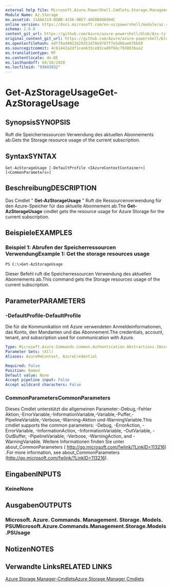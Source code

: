 ```yaml
---
external help file: Microsoft.Azure.PowerShell.Cmdlets.Storage.Management.dll-Help.xml
Module Name: Az.Storage
ms.assetid: 11AAA319-DDBB-4156-9BE7-4DE8B80A904C
online version: https://docs.microsoft.com/en-us/powershell/module/az.storage/get-azstorageusage
schema: 2.0.0
content_git_url: https://github.com/Azure/azure-powershell/blob/Azs-tzl/src/Storage/Storage.Management/help/Get-AzStorageUsage.md
original_content_git_url: https://github.com/Azure/azure-powershell/blob/Azs-tzl/src/Storage/Storage.Management/help/Get-AzStorageUsage.md
ms.openlocfilehash: edf78ad4022b29251d78e976ff7e5d66ae67bb69
ms.sourcegitcommit: 4c61442a2df1cee633ce93cad9f6bc793803baa2
ms.translationtype: MT
ms.contentlocale: de-DE
ms.lasthandoff: 04/16/2020
ms.locfileid: "93843032"
---
```

# <span data-ttu-id="93486-101">Get-AzStorageUsage</span><span class="sxs-lookup"><span data-stu-id="93486-101">Get-AzStorageUsage</span></span>

## <span data-ttu-id="93486-102">Synopsis</span><span class="sxs-lookup"><span data-stu-id="93486-102">SYNOPSIS</span></span>
<span data-ttu-id="93486-103">Ruft die Speicherressourcen Verwendung des aktuellen Abonnements ab.</span><span class="sxs-lookup"><span data-stu-id="93486-103">Gets the Storage resource usage of the current subscription.</span></span>

## <span data-ttu-id="93486-104">Syntax</span><span class="sxs-lookup"><span data-stu-id="93486-104">SYNTAX</span></span>

```
Get-AzStorageUsage [-DefaultProfile <IAzureContextContainer>] [<CommonParameters>]
```

## <span data-ttu-id="93486-105">Beschreibung</span><span class="sxs-lookup"><span data-stu-id="93486-105">DESCRIPTION</span></span>
<span data-ttu-id="93486-106">Das Cmdlet " **Get-AzStorageUsage** " Ruft die Ressourcenverwendung für den Azure-Speicher für das aktuelle Abonnement ab.</span><span class="sxs-lookup"><span data-stu-id="93486-106">The **Get-AzStorageUsage** cmdlet gets the resource usage for Azure Storage for the current subscription.</span></span>

## <span data-ttu-id="93486-107">Beispiele</span><span class="sxs-lookup"><span data-stu-id="93486-107">EXAMPLES</span></span>

### <span data-ttu-id="93486-108">Beispiel 1: Abrufen der Speicherressourcen Verwendung</span><span class="sxs-lookup"><span data-stu-id="93486-108">Example 1: Get the storage resources usage</span></span>
```
PS C:\>Get-AzStorageUsage
```

<span data-ttu-id="93486-109">Dieser Befehl ruft die Speicherressourcen Verwendung des aktuellen Abonnements ab.</span><span class="sxs-lookup"><span data-stu-id="93486-109">This command gets the Storage resources usage of the current subscription.</span></span>

## <span data-ttu-id="93486-110">Parameter</span><span class="sxs-lookup"><span data-stu-id="93486-110">PARAMETERS</span></span>

### <span data-ttu-id="93486-111">-DefaultProfile</span><span class="sxs-lookup"><span data-stu-id="93486-111">-DefaultProfile</span></span>
<span data-ttu-id="93486-112">Die für die Kommunikation mit Azure verwendeten Anmeldeinformationen, das Konto, den Mandanten und das Abonnement.</span><span class="sxs-lookup"><span data-stu-id="93486-112">The credentials, account, tenant, and subscription used for communication with Azure.</span></span>

```yaml
Type: Microsoft.Azure.Commands.Common.Authentication.Abstractions.IAzureContextContainer
Parameter Sets: (All)
Aliases: AzureRmContext, AzureCredential

Required: False
Position: Named
Default value: None
Accept pipeline input: False
Accept wildcard characters: False
```

### <span data-ttu-id="93486-113">CommonParameters</span><span class="sxs-lookup"><span data-stu-id="93486-113">CommonParameters</span></span>
<span data-ttu-id="93486-114">Dieses Cmdlet unterstützt die allgemeinen Parameter:-Debug,-Fehler Aktion,-ErrorVariable,-InformationVariable,-Variable,-Puffer,-PipelineVariable,-Verbose,-Warning-Aktion und-WarningVariable.</span><span class="sxs-lookup"><span data-stu-id="93486-114">This cmdlet supports the common parameters: -Debug, -ErrorAction, -ErrorVariable, -InformationAction, -InformationVariable, -OutVariable, -OutBuffer, -PipelineVariable, -Verbose, -WarningAction, and -WarningVariable.</span></span> <span data-ttu-id="93486-115">Weitere Informationen finden Sie unter about_CommonParameters ( http://go.microsoft.com/fwlink/?LinkID=113216) .</span><span class="sxs-lookup"><span data-stu-id="93486-115">For more information, see about_CommonParameters (http://go.microsoft.com/fwlink/?LinkID=113216).</span></span>

## <span data-ttu-id="93486-116">Eingaben</span><span class="sxs-lookup"><span data-stu-id="93486-116">INPUTS</span></span>

### <span data-ttu-id="93486-117">Keine</span><span class="sxs-lookup"><span data-stu-id="93486-117">None</span></span>

## <span data-ttu-id="93486-118">Ausgaben</span><span class="sxs-lookup"><span data-stu-id="93486-118">OUTPUTS</span></span>

### <span data-ttu-id="93486-119">Microsoft. Azure. Commands. Management. Storage. Models. PSU</span><span class="sxs-lookup"><span data-stu-id="93486-119">Microsoft.Azure.Commands.Management.Storage.Models.PSUsage</span></span>

## <span data-ttu-id="93486-120">Notizen</span><span class="sxs-lookup"><span data-stu-id="93486-120">NOTES</span></span>

## <span data-ttu-id="93486-121">Verwandte Links</span><span class="sxs-lookup"><span data-stu-id="93486-121">RELATED LINKS</span></span>

[<span data-ttu-id="93486-122">Azure Storage Manager-Cmdlets</span><span class="sxs-lookup"><span data-stu-id="93486-122">Azure Storage Manager Cmdlets</span></span>](./Az.Storage.md)


